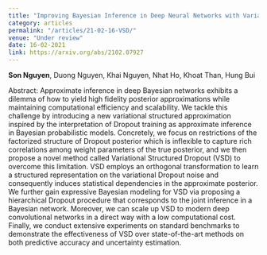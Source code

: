 ```yaml
---
title: "Improving Bayesian Inference in Deep Neural Networks with Variational Structured Dropout"
category: articles
permalink: "/articles/21-02-16-VSD/"
venue: "Under review"
date: 16-02-2021
link: https://arxiv.org/abs/2102.07927
---
```


[comment]: <> (<a href="https://arxiv.org/abs/2002.07367">Arxiv</a>.)
<b>Son Nguyen</b>, Duong Nguyen, Khai Nguyen, Nhat Ho, Khoat Than, Hung Bui

Abstract: Approximate inference in deep Bayesian networks exhibits a dilemma of how to yield high fidelity posterior approximations while maintaining computational efficiency and scalability. We tackle this challenge by introducing a new variational structured approximation inspired by the interpretation of Dropout training as approximate inference in Bayesian probabilistic models. Concretely, we focus on restrictions of the factorized structure of Dropout posterior which is inflexible to capture rich correlations among weight parameters of the true posterior, and we then propose a novel method called Variational Structured Dropout (VSD) to overcome this limitation. VSD employs an orthogonal transformation to learn a structured representation on the variational Dropout noise and consequently induces statistical dependencies in the approximate posterior. We further gain expressive Bayesian modeling for VSD via proposing a hierarchical Dropout procedure that corresponds to the joint inference in a Bayesian network. Moreover, we can scale up VSD to modern deep convolutional networks in a direct way with a low computational cost. Finally, we conduct extensive experiments on standard benchmarks to demonstrate the effectiveness of VSD over state-of-the-art methods on both predictive accuracy and uncertainty estimation.
